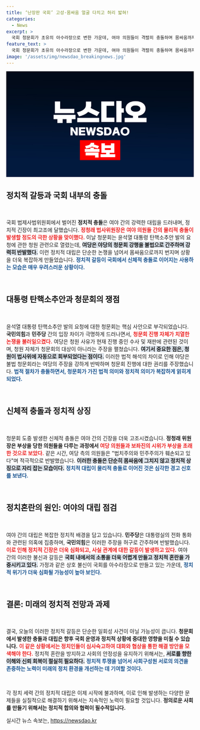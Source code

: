 ```yaml
---
title: ‘난장판 국회’ 고성·몸싸움 얼굴 다치고 허리 밟혀!
categories:
  - News
excerpt: >
  국회 청문회가 초유의 아수라장으로 변한 가운데, 여야 의원들이 격렬히 충돌하며 몸싸움까지 벌였습니다. 민주당은 상처를 입은 의원을 언급하며 여당의 폭력성을 주장하고, 국민의힘은 청문회 자체의 불법성을 강하게 반박했습니다. 정치적 갈등이 극에 달한 현상을 놓고 그 배후가 주목받고 있습니다!
feature_text: >
  국회 청문회가 초유의 아수라장으로 변한 가운데, 여야 의원들이 격렬히 충돌하며 몸싸움까지 벌였습니다. 민주당은 상처를 입은 의원을 언급하며 여당의 폭력성을 주장하고, 국민의힘은 청문회 자체의 불법성을 강하게 반박했습니다. 정치적 갈등이 극에 달한 현상을 놓고 그 배후가 주목받고 있습니다!
image: '/assets/img/newsdao_breakingnews.jpg'
---
```


<p><img src="/assets/img/newsdao_breakingnews.jpg" alt="firstkoreanews 속보" /></p>

<h2 data-ke-size="size26">정치적 갈등과 국회 내부의 충돌</h2>

<p data-ke-size="size16">&nbsp;</p> 

<p>국회 법제사법위원회에서 벌어진 <b>정치적 충돌</b>은 여야 간의 강력한 대립을 드러내며, 정치적 긴장이 최고조에 달했습니다. <b><span style="color: #ee2323;">정청래 법사위원장은 여야 의원들 간의 물리적 충돌이 발생할 정도의 극한 상황을 맞이했다.</span></b> 이날 청문회는 윤석열 대통령 탄핵소추안 발의 요청에 관한 청원 관련으로 열렸는데, <b><span style="background-color: #21538527;">여당은 야당의 청문회 강행을 불법으로 간주하며 강력히 반발했다.</span></b> 이런 정치적 대립은 단순한 논쟁을 넘어서 몸싸움으로까지 번지며 상황을 더욱 복잡하게 만들었습니다. <b><span style="color: #1a5490;">정치적 갈등이 국회에서 신체적 충돌로 이어지는 사용하는 모습은 매우 우려스러운 상황이다.</span></b> </p>

<p data-ke-size="size16">&nbsp;</p> 

<h2 data-ke-size="size26">대통령 탄핵소추안과 청문회의 쟁점</h2>

<p data-ke-size="size16">&nbsp;</p> 

<p>윤석열 대통령 탄핵소추안 발의 요청에 대한 청문회는 핵심 사안으로 부각되었습니다. <b>국민의힘</b>과 <b>민주당</b> 간의 입장 차이가 극명하게 드러나면서, <b><span style="color: #ee2323;">청문회 진행 자체가 치열한 논쟁을 불러일으켰다.</span></b> 여당은 청원 사유가 현재 진행 중인 수사 및 재판에 관련된 것이며, 청원 자체가 청문회의 대상이 아니라는 주장을 펼쳤습니다. <b><span style="background-color: #21538527;">여기서 중요한 점은, 청원이 법사위에 자동으로 회부되었다는 점이다.</span></b> 이러한 법적 해석의 차이로 인해 야당은 불법 청문회라는 여당의 주장을 강하게 반박하며 청문회 진행에 대한 권리를 주장했습니다. <b><span style="color: #1a5490;">법적 절차가 충돌하면서, 청문회가 가진 법적 의미와 정치적 의미가 복잡하게 얽히게 되었다.</span></b> </p>

<p data-ke-size="size16">&nbsp;</p> 

<h2 data-ke-size="size26">신체적 충돌과 정치적 상징</h2>

<p data-ke-size="size16">&nbsp;</p> 

<p>청문회 도중 발생한 신체적 충돌은 여야 간의 긴장을 더욱 고조시켰습니다. <b>정청래 위원장은 부상을 당한 의원들을 다루는 과정에서 <span style="color: #ee2323;">여당 의원들과 보좌진의 시위가 부상을 초래한 것으로 보았다.</span></b> 같은 시간, 여당 측의 의원들은 "법치주의와 민주주의가 훼손되고 있다"며 적극적으로 반발했습니다. <b><span style="background-color: #21538527;">이러한 충돌은 단순히 몸싸움에 그치지 않고 정치적 상징으로 자리 잡는 모습이다.</span></b> <b><span style="color: #1a5490;">정치적 대립이 물리적 충돌로 이어진 것은 심각한 경고 신호를 보낸다.</span></b> </p>

<p data-ke-size="size16">&nbsp;</p> 

<h2 data-ke-size="size26">정치혼란의 원인: 여야의 대립 점검</h2>

<p data-ke-size="size16">&nbsp;</p> 

<p>여야 간의 대립은 복잡한 정치적 배경을 담고 있습니다. <b>민주당</b>은 대통령실의 전화 통화와 관련된 의혹에 집중하며, <b>국민의힘</b>은 이러한 주장을 허구로 간주하며 반발했습니다. <b><span style="color: #ee2323;">이로 인해 정치적 긴장은 더욱 심화되고, 사실 관계에 대한 갈등이 발생하고 있다.</span></b> 여야 간의 이러한 불신과 갈등은 <b><span style="background-color: #21538527;">국회 내에서의 소통을 더욱 어렵게 만들고 정치적 혼란을 가중시키고 있다.</span></b> 가정과 같은 상호 불신이 국회를 아수라장으로 만들고 있는 가운데, <b><span style="color: #1a5490;">정치적 위기가 더욱 심화될 가능성이 높아 보인다.</span></b> </p>

<p data-ke-size="size16">&nbsp;</p> 

<h2 data-ke-size="size26">결론: 미래의 정치적 전망과 과제</h2>

<p data-ke-size="size16">&nbsp;</p> 

<p>결국, 오늘의 이러한 정치적 갈등은 단순한 일회성 사건이 아닐 가능성이 큽니다. <b>청문회에서 발생한 충돌과 대립은 향후 국회 운영과 정치적 상황에 중대한 영향을 미칠 수 있습니다.</b> <b><span style="color: #ee2323;">이 같은 상황에서는 정치인들이 심사숙고하여 대화와 협상을 통한 해결 방안을 모색해야 한다.</span></b> 정치적 혼란을 방지하고 사회의 안정성을 유지하기 위해서는, <b><span style="background-color: #21538527;">서로를 향한 이해와 신뢰 회복이 절실히 필요하다.</span></b> <b><span style="color: #1a5490;">정치적 투쟁을 넘어서 사회구성원 서로의 의견을 존중하는 노력이 미래의 정치 환경을 개선하는 데 기여할 것이다.</span></b> </p>

<p data-ke-size="size16">&nbsp;</p> 

<p>각 정치 세력 간의 정치적 대립은 이제 시작에 불과하며, 이로 인해 발생하는 다양한 문제들을 실질적으로 해결하기 위해서는 지속적인 노력이 필요할 것입니다. <b>정의로운 사회를 만들기 위해서는 정치적 합의와 협력이 필수적입니다.</b></p>
실시간 뉴스 속보는, <a href="https://newsdao.kr" rel="dofollow">https://newsdao.kr</a>


